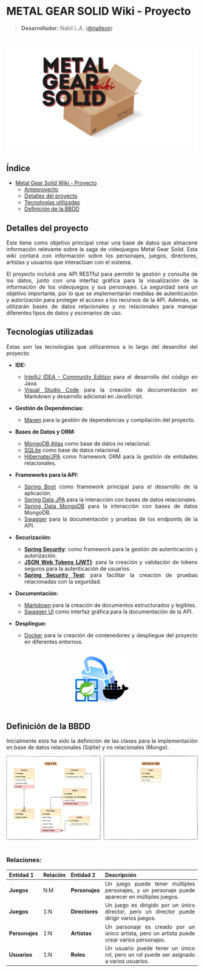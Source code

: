 <div align="justify">

# METAL GEAR SOLID Wiki - Proyecto
> **Desarrollador:** Nabil L.A. ([@nalleon](https://github.com/nalleon)) 

<br>

<div align="center">
<img src="img/logo.png" width=600>
</div>

## Índice
- [Metal Gear Solid Wiki - Proyecto](/code/mgs-project/)
  - [Anteproyecto](/draft-project/)
  - [Detalles del proyecto](#index01)
  - [Tecnologías utilizadas](#index02)
  - [Definición de la BBDD](#index03)


## Detalles del proyecto <a name="index01"></a>

Este tiene como objetivo principal crear una base de datos que almacene información relevante sobre la saga de videojuegos Metal Gear Solid. Esta wiki contará con información sobre los personajes, juegos, directores, artistas y usuarios que interactúan con el sistema. 

El proyecto incluirá una API RESTful para permitir la gestión y consulta de los datos, junto con una interfaz gráfica para la visualización de la información de los videojuegos y sus personajes. La seguridad será un objetivo importante, por lo que se implementarán medidas de autenticación y autorización para proteger el acceso a los recursos de la API. Además, se utilizarán bases de datos relacionales y no relacionales para manejar diferentes tipos de datos y escenarios de uso.



## Tecnologías utilizadas <a name="index02"></a>

Estas son las tecnologías que utilizaremos a lo largo del desarollor del proyecto:

- **IDE:**
  - [IntelliJ IDEA - Community Edition](https://www.jetbrains.com/idea/) para el desarrollo del código en Java.
  - [Visual Studio Code](https://code.visualstudio.com/) para la creación de documentación en Markdown y desarrollo adicional en JavaScript.

- **Gestión de Dependencias:**
  - [Maven](https://maven.apache.org/) para la gestión de dependencias y compilación del proyecto.

- **Bases de Datos y ORM:**
  - [MongoDB Atlas](https://www.mongodb.com/) como base de datos no relacional.
  - [SQLite](https://www.sqlite.org/index.html) como base de datos relacional.
  - [Hibernate/JPA](https://hibernate.org/) como framework ORM para la gestión de entidades relacionales.

- **Frameworks para la API:**
  - [Spring Boot](https://spring.io/projects/spring-boot) como framework principal para el desarrollo de la aplicación.
  - [Spring Data JPA](https://spring.io/projects/spring-data-jpa) para la interacción con bases de datos relacionales.
  - [Spring Data MongoDB](https://spring.io/projects/spring-data-mongodb) para la interacción con bases de datos MongoDB.
  - [Swagger](https://swagger.io/) para la documentación y pruebas de los endpoints de la API.

- **Securización:**
  - [**Spring Security**](https://spring.io/projects/spring-security): como framework para la gestión de autenticación y autorización.
  - [**JSON Web Tokens (JWT)**](https://jwt.io/): para la creación y validación de tokens seguros para la autenticación de usuarios.
  - [**Spring Security Test**](https://docs.spring.io/spring-security/reference/testing/overview.html): para facilitar la creación de pruebas relacionadas con la seguridad.

- **Documentación:**
  - [Markdown](https://daringfireball.net/projects/markdown/) para la creación de documentos estructurados y legibles.
  - [Swagger UI](https://swagger.io/tools/swagger-ui/) como interfaz gráfica para la documentación de la API.

- **Despliegue:**
  - [Docker](https://www.docker.com/) para la creación de contenedores y despliegue del proyecto en diferentes entornos.


<div align="center">
<img src="img/tech.png" width=140>
</div>

## Definición de la BBDD <a name="index03"></a>

Inicialmente esta ha sido la definición de las clases para la implementación en base de datos relacionales (Sqlite) y no relacionales (Mongo).

<div align="center">
<img src="img/classes-diagram-db.png">
</div>

<br>


### Relaciones:

| Entidad 1    | Relación | Entidad 2    | Descripción            |
|--------------|----------|--------------|------------------------|
| **Juegos**   | N:M      | **Personajes** | Un juego puede tener múltiples personajes, y un personaje puede aparecer en múltiples juegos. |
| **Juegos**   | 1:N      | **Directores** | Un juego es dirigido por un único director, pero un director puede dirigir varios juegos. |
| **Personajes** | 1:N    | **Artistas**   | Un personaje es creado por un único artista, pero un artista puede crear varios personajes. |
| **Usuarios** | 1:N      | **Roles**      | Un usuario puede tener un único rol, pero un rol puede ser asignado a varios usuarios. |


<br>

